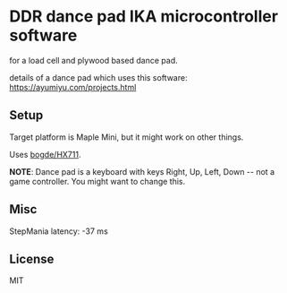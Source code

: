 # DDR dance pad IKA microcontroller software

for a load cell and plywood based dance pad.

details of a dance pad which uses this software: https://ayumiyu.com/projects.html


## Setup

Target platform is Maple Mini, but it might work on other things.

Uses [bogde/HX711](https://github.com/bogde/HX711).

**NOTE**: Dance pad is a keyboard with keys Right, Up, Left, Down -- not a game controller. You might want to change this.


## Misc

StepMania latency: -37 ms


## License

MIT
